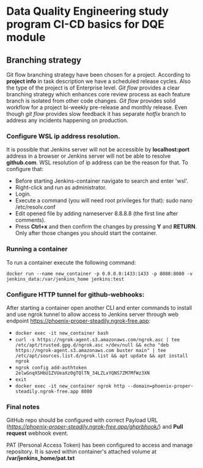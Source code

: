 # Data Quality Engineering study program CI-CD basics for DQE module

## Branching strategy

Git flow branching strategy have been chosen for a project.
According to **project info** in task description we have a scheduled release cycles. Also the type of the project is of Enterprise level. *Git flow* provides a clear branching strategy which enhances core review process as each feature branch is isolated from other code changes. *Git flow* provides solid workflow for a project bi-weekly pre-release and monthly release. Even though *git flow* provides slow feedback it has separate *hotfix* branch to address any incidents happening on production.


### Configure WSL ip address resolution.

It is possible that Jenkins server will not be accessible by **localhost:port** address in a browser or Jenkins server will not be able to resolve **github.com**. WSL resolution of ip address can be the reason for that. To configure that:
- Before starting Jenkins-container navigate to search and enter 'wsl'.
- Right-click and run as administrator.
- Login.
- Execute a command (you will need root privileges for that):
sudo nano /etc/resolv.conf
- Edit opened file by adding nameserver 8.8.8.8 (the first line after comments).
- Press **Ctrl+x** and then confirm the changes by pressing **Y** and **RETURN**. Only after those changes you should start the container.


### Running a container

To run a container execute the following command:

```docker run --name new_container -p 0.0.0.0:1433:1433 -p 8080:8080 -v jenkins_data:/var/jenkins_home jenkins:test```

### Configure HTTP tunnel for github-webhooks:

After starting a container open another CLI and enter commands to install and use ngrok tunnel to allow access to Jenkins server through web endpoint https://phoenix-proper-steadily.ngrok-free.app:

- ```docker exec -it new_container bash```
- ```curl -s https://ngrok-agent.s3.amazonaws.com/ngrok.asc | tee /etc/apt/trusted.gpg.d/ngrok.asc >/dev/null && echo "deb https://ngrok-agent.s3.amazonaws.com buster main" | tee /etc/apt/sources.list.d/ngrok.list && apt update && apt install ngrok```
- ```ngrok config add-authtoken 2elwGnqXSHbU1ZVUeaXz0gTQlTN_34LZLxYQNS7ZM7MfWz3XN```
- ```exit```
- ```docker exec -it new_container ngrok http --domain=phoenix-proper-steadily.ngrok-free.app 8080```

### Final notes

GitHub repo should be configured with correct Payload URL (*https://phoenix-proper-steadily.ngrok-free.app/ghprbhook/*) and **Pull request** webhook event.

PAT (Personal Access Token) has been configured to access and manage repository. It is saved within container's attached volume at **/var/jenkins_home/pat.txt**
